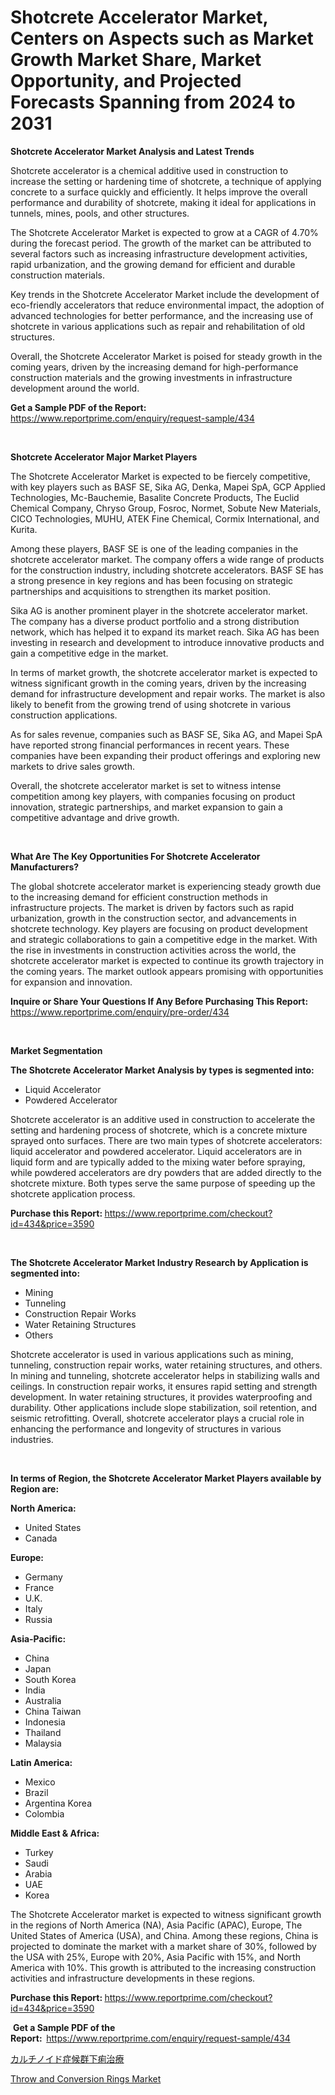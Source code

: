 <p><h1>Shotcrete Accelerator Market, Centers on Aspects such as Market Growth Market Share, Market Opportunity, and Projected Forecasts Spanning from 2024 to 2031</h1></p><p><strong>Shotcrete Accelerator Market Analysis and Latest Trends</strong></p>
<p><p>Shotcrete accelerator is a chemical additive used in construction to increase the setting or hardening time of shotcrete, a technique of applying concrete to a surface quickly and efficiently. It helps improve the overall performance and durability of shotcrete, making it ideal for applications in tunnels, mines, pools, and other structures.</p><p>The Shotcrete Accelerator Market is expected to grow at a CAGR of 4.70% during the forecast period. The growth of the market can be attributed to several factors such as increasing infrastructure development activities, rapid urbanization, and the growing demand for efficient and durable construction materials.</p><p>Key trends in the Shotcrete Accelerator Market include the development of eco-friendly accelerators that reduce environmental impact, the adoption of advanced technologies for better performance, and the increasing use of shotcrete in various applications such as repair and rehabilitation of old structures.</p><p>Overall, the Shotcrete Accelerator Market is poised for steady growth in the coming years, driven by the increasing demand for high-performance construction materials and the growing investments in infrastructure development around the world.</p></p>
<p><strong>Get a Sample PDF of the Report:&nbsp;</strong> <a href="https://www.reportprime.com/enquiry/request-sample/434">https://www.reportprime.com/enquiry/request-sample/434</a></p>
<p>&nbsp;</p>
<p><strong>Shotcrete Accelerator Major Market Players</strong></p>
<p><p>The Shotcrete Accelerator Market is expected to be fiercely competitive, with key players such as BASF SE, Sika AG, Denka, Mapei SpA, GCP Applied Technologies, Mc-Bauchemie, Basalite Concrete Products, The Euclid Chemical Company, Chryso Group, Fosroc, Normet, Sobute New Materials, CICO Technologies, MUHU, ATEK Fine Chemical, Cormix International, and Kurita.</p><p>Among these players, BASF SE is one of the leading companies in the shotcrete accelerator market. The company offers a wide range of products for the construction industry, including shotcrete accelerators. BASF SE has a strong presence in key regions and has been focusing on strategic partnerships and acquisitions to strengthen its market position.</p><p>Sika AG is another prominent player in the shotcrete accelerator market. The company has a diverse product portfolio and a strong distribution network, which has helped it to expand its market reach. Sika AG has been investing in research and development to introduce innovative products and gain a competitive edge in the market.</p><p>In terms of market growth, the shotcrete accelerator market is expected to witness significant growth in the coming years, driven by the increasing demand for infrastructure development and repair works. The market is also likely to benefit from the growing trend of using shotcrete in various construction applications.</p><p>As for sales revenue, companies such as BASF SE, Sika AG, and Mapei SpA have reported strong financial performances in recent years. These companies have been expanding their product offerings and exploring new markets to drive sales growth.</p><p>Overall, the shotcrete accelerator market is set to witness intense competition among key players, with companies focusing on product innovation, strategic partnerships, and market expansion to gain a competitive advantage and drive growth.</p></p>
<p>&nbsp;</p>
<p><strong>What Are The Key Opportunities For Shotcrete Accelerator Manufacturers?</strong></p>
<p><p>The global shotcrete accelerator market is experiencing steady growth due to the increasing demand for efficient construction methods in infrastructure projects. The market is driven by factors such as rapid urbanization, growth in the construction sector, and advancements in shotcrete technology. Key players are focusing on product development and strategic collaborations to gain a competitive edge in the market. With the rise in investments in construction activities across the world, the shotcrete accelerator market is expected to continue its growth trajectory in the coming years. The market outlook appears promising with opportunities for expansion and innovation.</p></p>
<p><strong>Inquire or Share Your Questions If Any Before Purchasing This Report:</strong> <a href="https://www.reportprime.com/enquiry/pre-order/434">https://www.reportprime.com/enquiry/pre-order/434</a></p>
<p>&nbsp;</p>
<p><strong>Market Segmentation</strong></p>
<p><strong>The Shotcrete Accelerator Market Analysis by types is segmented into:</strong></p>
<p><ul><li>Liquid Accelerator</li><li>Powdered Accelerator</li></ul></p>
<p><p>Shotcrete accelerator is an additive used in construction to accelerate the setting and hardening process of shotcrete, which is a concrete mixture sprayed onto surfaces. There are two main types of shotcrete accelerators: liquid accelerator and powdered accelerator. Liquid accelerators are in liquid form and are typically added to the mixing water before spraying, while powdered accelerators are dry powders that are added directly to the shotcrete mixture. Both types serve the same purpose of speeding up the shotcrete application process.</p></p>
<p><strong>Purchase this Report:&nbsp;</strong><a href="https://www.reportprime.com/checkout?id=434&price=3590">https://www.reportprime.com/checkout?id=434&price=3590</a></p>
<p>&nbsp;</p>
<p><strong>The Shotcrete Accelerator Market Industry Research by Application is segmented into:</strong></p>
<p><ul><li>Mining</li><li>Tunneling</li><li>Construction Repair Works</li><li>Water Retaining Structures</li><li>Others</li></ul></p>
<p><p>Shotcrete accelerator is used in various applications such as mining, tunneling, construction repair works, water retaining structures, and others. In mining and tunneling, shotcrete accelerator helps in stabilizing walls and ceilings. In construction repair works, it ensures rapid setting and strength development. In water retaining structures, it provides waterproofing and durability. Other applications include slope stabilization, soil retention, and seismic retrofitting. Overall, shotcrete accelerator plays a crucial role in enhancing the performance and longevity of structures in various industries.</p></p>
<p>&nbsp;</p>
<p><strong>In terms of Region, the Shotcrete Accelerator Market Players available by Region are:</strong></p>
<p>
    <p> <strong> North America: </strong>
        <ul>
            <li>United States</li>
            <li>Canada</li>
        </ul>
        </p> 
    <p> <strong> Europe: </strong>
        <ul>
            <li>Germany</li>
            <li>France</li>
            <li>U.K.</li>
            <li>Italy</li>
            <li>Russia</li>
        </ul>
        </p> 
    <p> <strong> Asia-Pacific: </strong>
        <ul>
            <li>China</li>
            <li>Japan</li>
            <li>South Korea</li>
            <li>India</li>
            <li>Australia</li>
            <li>China Taiwan</li>
            <li>Indonesia</li>
            <li>Thailand</li>
            <li>Malaysia</li>
        </ul>
        </p> 
    <p> <strong> Latin America: </strong>
        <ul>
            <li>Mexico</li>
            <li>Brazil</li>
            <li>Argentina Korea</li>
            <li>Colombia</li>
        </ul>
        </p> 
    <p> <strong> Middle East & Africa: </strong>
        <ul>
            <li>Turkey</li>
            <li>Saudi</li>
            <li>Arabia</li>
            <li>UAE</li>
            <li>Korea</li>
        </ul>
    </p>
    </p>
<p><p>The Shotcrete Accelerator market is expected to witness significant growth in the regions of North America (NA), Asia Pacific (APAC), Europe, The United States of America (USA), and China. Among these regions, China is projected to dominate the market with a market share of 30%, followed by the USA with 25%, Europe with 20%, Asia Pacific with 15%, and North America with 10%. This growth is attributed to the increasing construction activities and infrastructure developments in these regions.</p></p>
<p><strong>Purchase this Report: </strong><a href="https://www.reportprime.com/checkout?id=434&price=3590">https://www.reportprime.com/checkout?id=434&price=3590</a></p>
<p>&nbsp;<strong>Get a Sample PDF of the Report:&nbsp;&nbsp;</strong><a href="https://www.reportprime.com/enquiry/request-sample/434">https://www.reportprime.com/enquiry/request-sample/434</a></p>
<p><strong></strong></p>
<p><p><a href="https://medium.com/@deonboer2023/%E3%82%AB%E3%83%AB%E3%82%B7%E3%83%8E%E3%82%A4%E3%83%89%E7%97%87%E5%80%99%E7%BE%A4%E3%81%AE%E4%B8%8B%E7%97%A2%E6%B2%BB%E7%99%82%E3%81%AE%E5%B8%82%E5%A0%B4%E5%8B%95%E5%90%91%E3%82%84%E5%B8%82%E5%A0%B4%E5%88%86%E6%9E%90%E3%81%AF-2024%E5%B9%B4%E3%81%8B%E3%82%892031%E5%B9%B4%E3%81%AE%E6%9C%9F%E9%96%93%E3%81%AB%E4%BA%88%E6%B8%AC%E3%81%95%E3%82%8C%E3%81%A6%E3%81%84%E3%81%BE%E3%81%99-c7e88957dd90">カルチノイド症候群下痢治療</a></p><p><a href="https://invited-way-688.notion.site/Throw-and-Conversion-Rings-Market-Research-Report-Unlocks-Analysis-on-the-Market-Financial-Status-M-4ad63284296b464cbe8c86d54a16a84d">Throw and Conversion Rings Market</a></p></p>
